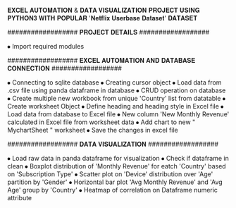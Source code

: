 𝐄𝐗𝐂𝐄𝐋 𝐀𝐔𝐓𝐎𝐌𝐀𝐓𝐈𝐎𝐍 & 𝐃𝐀𝐓𝐀 𝐕𝐈𝐒𝐔𝐀𝐋𝐈𝐙𝐀𝐓𝐈𝐎𝐍 𝐏𝐑𝐎𝐉𝐄𝐂𝐓 𝐔𝐒𝐈𝐍𝐆 𝐏𝐘𝐓𝐇𝐎𝐍𝟑 𝐖𝐈𝐓𝐇 𝐏𝐎𝐏𝐔𝐋𝐀𝐑 '𝐍𝐞𝐭𝐟𝐥𝐢𝐱 𝐔𝐬𝐞𝐫𝐛𝐚𝐬𝐞 𝐃𝐚𝐭𝐚𝐬𝐞𝐭' 𝐃𝐀𝐓𝐀𝐒𝐄𝐓

################## 𝐏𝐑𝐎𝐉𝐄𝐂𝐓 𝐃𝐄𝐓𝐀𝐈𝐋𝐒 ##################

⦁ Import required modules 

################## 𝐄𝐗𝐂𝐄𝐋 𝐀𝐔𝐓𝐎𝐌𝐀𝐓𝐈𝐎𝐍 𝐀𝐍𝐃 𝐃𝐀𝐓𝐀𝐁𝐀𝐒𝐄 𝐂𝐎𝐍𝐍𝐄𝐂𝐓𝐈𝐎𝐍 ##################

⦁ Connecting to sqlite database 
⦁ Creating cursor object
⦁	Load data from .csv file using panda dataframe in database
⦁ CRUD operation on database
⦁	Create multiple new workbook from unique 'Country' list from datatable
⦁	Create worksheet Object 
⦁	Define heading and heading style in Excel file
⦁ Load data from database to Excel file
⦁	New column 'New Monthly Revenue' calculated in Excel file from worksheet data
⦁	Add chart to new " MychartSheet " worksheet
⦁	Save the changes in excel file

################## 𝐃𝐀𝐓𝐀 𝐕𝐈𝐒𝐔𝐀𝐋𝐈𝐙𝐀𝐓𝐈𝐎𝐍 ##################

⦁	Load raw data in panda dataframe for visualization
⦁	Check if dataframe in clean
⦁ Boxplot distribution of 'Monthly Revenue' for eatch 'Country' based on 'Subscription Type'
⦁	Scatter plot on 'Device' distribution over 'Age' partition by 'Gender'
⦁	Horizontal bar plot 'Avg Monthly Revenue' and 'Avg Age' group by 'Country'
⦁	Heatmap of correlation on Dataframe numeric attribute

